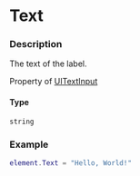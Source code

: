 # Text

### Description

The text of the label.

Property of [UITextInput](/classes/UITextInput/)

#### Type

`string`

### Example

```lua
element.Text = "Hello, World!"
```
